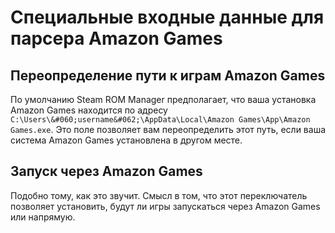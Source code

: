 # Специальные входные данные для парсера Amazon Games

## Переопределение пути к играм Amazon Games
По умолчанию Steam ROM Manager предполагает, что ваша установка Amazon Games находится по адресу `C:\Users\&#060;username&#062;\AppData\Local\Amazon Games\App\Amazon Games.exe`. Это поле позволяет вам переопределить этот путь, если ваша система Amazon Games установлена в другом месте.

## Запуск через Amazon Games

Подобно тому, как это звучит. Смысл в том, что этот переключатель позволяет установить, будут ли игры запускаться через Amazon Games или напрямую.
